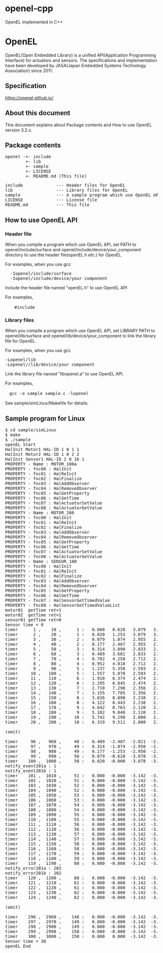 # openel-cpp
OpenEL implemented in C++

# OpenEL
OpenEL(Open Embedded Library) is a unified API(Application Programming Interface) for actuators and sensors. The specifications and implementation have been developed by JASA(Japan Embedded Systems Technology Association) since 2011.

## Specification
https://openel.github.io/

## About this document
This document explains about Package contents and How to use OpenEL version 3.2.x.

## Package contents

<pre>
openel -+- include
        +- lib
        +- sample
        +- LICENSE
        +- README.md (This file)
</pre>

<pre>
include             --- Header files for OpenEL
lib                 --- Library files for OpenEL
sample              --- A sample program which use OpenEL API
LICENSE             --- License file
README.md           --- This file
</pre>

## How to use OpenEL API

### Header file
When you compile a program which use OpenEL API, set PATH to openel/include/surface and openel/include/device/your_component
directory to use the header file(openEL.h etc.) for OpenEL.

For examples, when you use gcc  
<pre>
  -Iopenel/include/surface  
  -Iopenel/include/device/your_component
</pre>

Include the header file named "openEL.h" to use OpenEL API

For examples,  
<pre>
  　#include <openEL.h>  
</pre>

### Library files
When you compile a program which use OpenEL API, set LIBRARY PATH to openel/lib/surface and openel/lib/device/your_component to link the library file for OpenEL.

For examples, when you use gcc  
<pre>
-Lopenel/lib   
-Lopenel//lib/device/your_component  
</pre>
Link the library file named "libopenel.a" to use OpenEL API.

For examples,  
<pre>
　gcc -o sample sample.c -lopenel
</pre>

See sample/simLinux/Makefile for details.

## Sample program for Linux
<pre>
$ cd sample/simLinux
$ make
$ ./sample
openEL Start
HalInit Motor1 HAL-ID 1 0 1 1
HalInit Motor2 HAL-ID 1 0 2 2
HalInit Sensor1 HAL-ID 2 0 16 1
PROPERTY - Name : MOTOR_100a
PROPERTY - fnc00 : HalInit
PROPERTY - fnc01 : HalReInit
PROPERTY - fnc02 : HalFinalize
PROPERTY - fnc03 : HalAddObserver
PROPERTY - fnc04 : HalRemoveObserver
PROPERTY - fnc05 : HalGetProperty
PROPERTY - fnc06 : HalGetTime
PROPERTY - fnc07 : HalActuatorSetValue
PROPERTY - fnc08 : HalActuatorGetValue
PROPERTY - Name : MOTOR_200
PROPERTY - fnc00 : HalInit
PROPERTY - fnc01 : HalReInit
PROPERTY - fnc02 : HalFinalize
PROPERTY - fnc03 : HalAddObserver
PROPERTY - fnc04 : HalRemoveObserver
PROPERTY - fnc05 : HalGetProperty
PROPERTY - fnc06 : HalGetTime
PROPERTY - fnc07 : HalActuatorSetValue
PROPERTY - fnc08 : HalActuatorGetValue
PROPERTY - Name : SENSOR_100
PROPERTY - fnc00 : HalInit
PROPERTY - fnc01 : HalReInit
PROPERTY - fnc02 : HalFinalize
PROPERTY - fnc03 : HalAddObserver
PROPERTY - fnc04 : HalRemoveObserver
PROPERTY - fnc05 : HalGetProperty
PROPERTY - fnc06 : HalGetTime
PROPERTY - fnc07 : HalSensorGetTimedValue
PROPERTY - fnc08 : HalSensorGetTimedValueList
motor01  getTime ret=1
motor02  getTime ret=1
sensor01 getTime ret=0
Sensor time = 0
timer      1 ,    10 ,      1 :   0.000   0.628   3.079   3.079     0(tmSen)
timer      2 ,    20 ,      1 :   0.020   1.253   3.079   3.079     0(tmSen)
timer      3 ,    30 ,      2 :   0.079   1.874   2.955   2.955     0(tmSen)
timer      4 ,    40 ,      2 :   0.177   2.487   2.955   2.955     0(tmSen)
timer      5 ,    50 ,      3 :   0.314   3.090   2.833   2.833     0(tmSen)
timer      6 ,    60 ,      3 :   0.489   3.681   2.833   2.833     0(tmSen)
timer      7 ,    70 ,      4 :   0.702   4.258   2.712   2.712     1(tmSen)
timer      8 ,    80 ,      4 :   0.952   4.818   2.712   2.712     1(tmSen)
timer      9 ,    90 ,      5 :   1.237   5.358   2.593   2.593     1(tmSen)
timer     10 ,   100 ,      5 :   1.557   5.878   2.593   2.593     1(tmSen)
timer     11 ,   110 ,      6 :   1.910   6.374   2.474   2.474     1(tmSen)
timer     12 ,   120 ,      6 :   2.295   6.845   2.474   2.474     1(tmSen)
timer     13 ,   130 ,      7 :   2.710   7.290   2.356   2.356     1(tmSen)
timer     14 ,   140 ,      7 :   3.155   7.705   2.356   2.356     1(tmSen)
timer     15 ,   150 ,      8 :   3.626   8.090   2.238   2.238     1(tmSen)
timer     16 ,   160 ,      8 :   4.122   8.443   2.238   2.238     1(tmSen)
timer     17 ,   170 ,      9 :   4.642   8.763   2.120   2.120     2(tmSen)
timer     18 ,   180 ,      9 :   5.182   9.048   2.120   2.120     2(tmSen)
timer     19 ,   190 ,     10 :   5.742   9.298   2.000   2.000     2(tmSen)
timer     20 ,   200 ,     10 :   6.319   9.511   2.000   2.000     2(tmSen)

(omit)

timer     96 ,   960 ,     48 :   0.489  -2.487  -2.821  -2.821     9(tmSen)
timer     97 ,   970 ,     49 :   0.314  -1.874  -2.950  -2.950    10(tmSen)
timer     98 ,   980 ,     49 :   0.177  -1.253  -2.950  -2.950    10(tmSen)
timer     99 ,   990 ,     50 :   0.079  -0.628  -3.078  -3.078    10(tmSen)
timer    100 ,  1000 ,     50 :   0.020  -0.000  -3.078  -3.078    10(tmSen)
notify_event201a : 1
notify_event201b : 1
timer    101 ,  1010 ,     51 :   0.000  -0.000  -3.142  -3.142    10(tmSen)
timer    102 ,  1020 ,     51 :   0.000  -0.000  -3.142  -3.142    10(tmSen)
timer    103 ,  1030 ,     52 :   0.000  -0.000  -3.142  -3.142    10(tmSen)
timer    104 ,  1040 ,     52 :   0.000  -0.000  -3.142  -3.142    10(tmSen)
timer    105 ,  1050 ,     53 :   0.000  -0.000  -3.142  -3.142    10(tmSen)
timer    106 ,  1060 ,     53 :   0.000  -0.000  -3.142  -3.142    10(tmSen)
timer    107 ,  1070 ,     54 :   0.000  -0.000  -3.142  -3.142    11(tmSen)
timer    108 ,  1080 ,     54 :   0.000  -0.000  -3.142  -3.142    11(tmSen)
timer    109 ,  1090 ,     55 :   0.000  -0.000  -3.142  -3.142    11(tmSen)
timer    110 ,  1100 ,     55 :   0.000  -0.000  -3.142  -3.142    11(tmSen)
timer    111 ,  1110 ,     56 :   0.000  -0.000  -3.142  -3.142    11(tmSen)
timer    112 ,  1120 ,     56 :   0.000  -0.000  -3.142  -3.142    11(tmSen)
timer    113 ,  1130 ,     57 :   0.000  -0.000  -3.142  -3.142    11(tmSen)
timer    114 ,  1140 ,     57 :   0.000  -0.000  -3.142  -3.142    11(tmSen)
timer    115 ,  1150 ,     58 :   0.000  -0.000  -3.142  -3.142    11(tmSen)
timer    116 ,  1160 ,     58 :   0.000  -0.000  -3.142  -3.142    11(tmSen)
timer    117 ,  1170 ,     59 :   0.000  -0.000  -3.142  -3.142    12(tmSen)
timer    118 ,  1180 ,     59 :   0.000  -0.000  -3.142  -3.142    12(tmSen)
timer    119 ,  1190 ,     60 :   0.000  -0.000  -3.142  -3.142    12(tmSen)
notify_error201a : 202
notify_error201b : 202
timer    120 ,  1200 ,     60 :   0.000  -0.000  -3.142  -3.142    12(tmSen)
timer    121 ,  1210 ,     61 :   0.000  -0.000  -3.142  -3.142    12(tmSen)
timer    122 ,  1220 ,     61 :   0.000  -0.000  -3.142  -3.142    12(tmSen)
timer    123 ,  1230 ,     62 :   0.000  -0.000  -3.142  -3.142    12(tmSen)
timer    124 ,  1240 ,     62 :   0.000  -0.000  -3.142  -3.142    12(tmSen)

(omit)

timer    296 ,  2960 ,    148 :   0.000  -0.000  -3.142  -3.142    29(tmSen)
timer    297 ,  2970 ,    149 :   0.000  -0.000  -3.142  -3.142    30(tmSen)
timer    298 ,  2980 ,    149 :   0.000  -0.000  -3.142  -3.142    30(tmSen)
timer    299 ,  2990 ,    150 :   0.000  -0.000  -3.142  -3.142    30(tmSen)
timer    300 ,  3000 ,    150 :   0.000   0.000  -3.142  -3.142    30(tmSen)
Sensor time = 30
openEL End
</pre>
